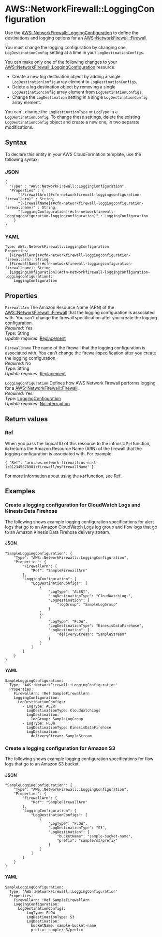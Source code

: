 # AWS::NetworkFirewall::LoggingConfiguration<a name="aws-resource-networkfirewall-loggingconfiguration"></a>

Use the [AWS::NetworkFirewall::LoggingConfiguration](#aws-resource-networkfirewall-loggingconfiguration) to define the destinations and logging options for an [AWS::NetworkFirewall::Firewall](aws-resource-networkfirewall-firewall.md)\. 

You must change the logging configuration by changing one `LogDestinationConfig` setting at a time in your `LogDestinationConfigs`\. 

You can make only one of the following changes to your [AWS::NetworkFirewall::LoggingConfiguration](#aws-resource-networkfirewall-loggingconfiguration) resource: 
+ Create a new log destination object by adding a single `LogDestinationConfig` array element to `LogDestinationConfigs`\.
+ Delete a log destination object by removing a single `LogDestinationConfig` array element from `LogDestinationConfigs`\.
+ Change the `LogDestination` setting in a single `LogDestinationConfig` array element\.

You can't change the `LogDestinationType` or `LogType` in a `LogDestinationConfig`\. To change these settings, delete the existing `LogDestinationConfig` object and create a new one, in two separate modifications\. 

## Syntax<a name="aws-resource-networkfirewall-loggingconfiguration-syntax"></a>

To declare this entity in your AWS CloudFormation template, use the following syntax:

### JSON<a name="aws-resource-networkfirewall-loggingconfiguration-syntax.json"></a>

```
{
  "Type" : "AWS::NetworkFirewall::LoggingConfiguration",
  "Properties" : {
      "[FirewallArn](#cfn-networkfirewall-loggingconfiguration-firewallarn)" : String,
      "[FirewallName](#cfn-networkfirewall-loggingconfiguration-firewallname)" : String,
      "[LoggingConfiguration](#cfn-networkfirewall-loggingconfiguration-loggingconfiguration)" : LoggingConfiguration
    }
}
```

### YAML<a name="aws-resource-networkfirewall-loggingconfiguration-syntax.yaml"></a>

```
Type: AWS::NetworkFirewall::LoggingConfiguration
Properties: 
  [FirewallArn](#cfn-networkfirewall-loggingconfiguration-firewallarn): String
  [FirewallName](#cfn-networkfirewall-loggingconfiguration-firewallname): String
  [LoggingConfiguration](#cfn-networkfirewall-loggingconfiguration-loggingconfiguration): 
    LoggingConfiguration
```

## Properties<a name="aws-resource-networkfirewall-loggingconfiguration-properties"></a>

`FirewallArn`  <a name="cfn-networkfirewall-loggingconfiguration-firewallarn"></a>
The Amazon Resource Name \(ARN\) of the [AWS::NetworkFirewall::Firewall](aws-resource-networkfirewall-firewall.md) that the logging configuration is associated with\. You can't change the firewall specification after you create the logging configuration\.  
*Required*: Yes  
*Type*: String  
*Update requires*: [Replacement](https://docs.aws.amazon.com/AWSCloudFormation/latest/UserGuide/using-cfn-updating-stacks-update-behaviors.html#update-replacement)

`FirewallName`  <a name="cfn-networkfirewall-loggingconfiguration-firewallname"></a>
The name of the firewall that the logging configuration is associated with\. You can't change the firewall specification after you create the logging configuration\.  
*Required*: No  
*Type*: String  
*Update requires*: [Replacement](https://docs.aws.amazon.com/AWSCloudFormation/latest/UserGuide/using-cfn-updating-stacks-update-behaviors.html#update-replacement)

`LoggingConfiguration`  <a name="cfn-networkfirewall-loggingconfiguration-loggingconfiguration"></a>
Defines how AWS Network Firewall performs logging for a [AWS::NetworkFirewall::Firewall](aws-resource-networkfirewall-firewall.md)\.   
*Required*: Yes  
*Type*: [LoggingConfiguration](aws-properties-networkfirewall-loggingconfiguration-loggingconfiguration.md)  
*Update requires*: [No interruption](https://docs.aws.amazon.com/AWSCloudFormation/latest/UserGuide/using-cfn-updating-stacks-update-behaviors.html#update-no-interrupt)

## Return values<a name="aws-resource-networkfirewall-loggingconfiguration-return-values"></a>

### Ref<a name="aws-resource-networkfirewall-loggingconfiguration-return-values-ref"></a>

When you pass the logical ID of this resource to the intrinsic `Ref`function, `Ref`returns the Amazon Resource Name \(ARN\) of the firewall that the logging configuration is associated with\. For example: 

 `{ "Ref": "arn:aws:network-firewall:us-east-1:012345678901:firewall/myFirewallName" }` 

For more information about using the `Ref`function, see [Ref](https://docs.aws.amazon.com/AWSCloudFormation/latest/UserGuide/intrinsic-function-reference-ref.html)\.

## Examples<a name="aws-resource-networkfirewall-loggingconfiguration--examples"></a>



### Create a logging configuration for CloudWatch Logs and Kinesis Data Firehose<a name="aws-resource-networkfirewall-loggingconfiguration--examples--Create_a_logging_configuration_for__and_Kinesis_Data_Firehose_"></a>

The following shows example logging configuration specifications for alert logs that go to an Amazon CloudWatch Logs log group and flow logs that go to an Amazon Kinesis Data Firehose delivery stream\. 

#### JSON<a name="aws-resource-networkfirewall-loggingconfiguration--examples--Create_a_logging_configuration_for__and_Kinesis_Data_Firehose_--json"></a>

```
"SampleLoggingConfiguration": {
    "Type": "AWS::NetworkFirewall::LoggingConfiguration",
    "Properties": {
        "FirewallArn": {
            "Ref": "SampleFirewallArn"
        },
        "LoggingConfiguration": {
            "LogDestinationConfigs": [
                {
                    "LogType": "ALERT",
                    "LogDestinationType": "CloudWatchLogs",
                    "LogDestination": {
                        "logGroup": "SampleLogGroup"
                    }
                },
                {
                    "LogType": "FLOW",
                    "LogDestinationType": "KinesisDataFirehose",
                    "LogDestination": {
                        "deliveryStream": "SampleStream"
                    }
                }
            ]
        }
    }
}
```

#### YAML<a name="aws-resource-networkfirewall-loggingconfiguration--examples--Create_a_logging_configuration_for__and_Kinesis_Data_Firehose_--yaml"></a>

```
SampleLoggingConfiguration:
  Type: 'AWS::NetworkFirewall::LoggingConfiguration'
  Properties:
    FirewallArn: !Ref SampleFirewallArn
    LoggingConfiguration:
      LogDestinationConfigs:
        - LogType: ALERT
          LogDestinationType: CloudWatchLogs
          LogDestination:
            logGroup: SampleLogGroup
        - LogType: FLOW
          LogDestinationType: KinesisDataFirehose
          LogDestination:
            deliveryStream: SampleStream
```

### Create a logging configuration for Amazon S3<a name="aws-resource-networkfirewall-loggingconfiguration--examples--Create_a_logging_configuration_for_Amazon_S3"></a>

The following shows example logging configuration specifications for flow logs that go to an Amazon S3 bucket\. 

#### JSON<a name="aws-resource-networkfirewall-loggingconfiguration--examples--Create_a_logging_configuration_for_Amazon_S3--json"></a>

```
"SampleLoggingConfiguration": {
    "Type": "AWS::NetworkFirewall::LoggingConfiguration",
    "Properties": {
        "FirewallArn": {
            "Ref": "SampleFirewallArn"
        },
        "LoggingConfiguration": {
            "LogDestinationConfigs": [
                {
                    "LogType": "FLOW",
                    "LogDestinationType": "S3",
                    "LogDestination": {
                        "bucketName": "sample-bucket-name",
                        "prefix": "sample/s3/prefix"
                    }
                }
            ]
        }
    }
}
```

#### YAML<a name="aws-resource-networkfirewall-loggingconfiguration--examples--Create_a_logging_configuration_for_Amazon_S3--yaml"></a>

```
SampleLoggingConfiguration:
  Type: 'AWS::NetworkFirewall::LoggingConfiguration'
  Properties:
    FirewallArn: !Ref SampleFirewallArn
    LoggingConfiguration:
      LogDestinationConfigs:
        - LogType: FLOW
          LogDestinationType: S3
          LogDestination:
            bucketName: sample-bucket-name
            prefix: sample/s3/prefix
```